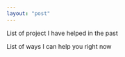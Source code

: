 ```yaml
---
layout: "post"
---
```

List of project I have helped in the past

List of ways I can help you right now
